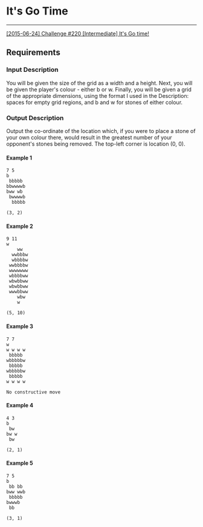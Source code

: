 # It's Go Time

---
[[2015-06-24] Challenge #220 [Intermediate] It's Go time!](https://www.reddit.com/r/dailyprogrammer/comments/3axjac/20150624_challenge_220_intermediate_its_go_time/)

## Requirements

### Input Description

You will be given the size of the grid as a width and a height. Next, you will be given the player's colour - either b or w. Finally, you will be given a grid of the appropriate dimensions, using the format I used in the Description: spaces for empty grid regions, and b and w for stones of either colour.

### Output Description

Output the co-ordinate of the location which, if you were to place a stone of your own colour there, would result in the greatest number of your opponent's stones being removed. The top-left corner is location (0, 0).


#### Example 1
```
7 5
b      
 bbbbb 
bbwwwwb
bww wb 
 bwwwwb
  bbbbb
```

```
(3, 2)
```

#### Example 2

```
9 11
w
    ww   
  wwbbbw 
  wbbbbw 
 wwbbbbw 
 wwwwwww 
 wbbbbww 
 wbwbbww 
 wbwbbww 
 wwwbbww 
    wbw  
    w    
```

```
(5, 10)
```

#### Example 3

```
7 7
w
w w w w
 bbbbb 
wbbbbbw
 bbbbb 
wbbbbbw
 bbbbb 
w w w w
```

```
No constructive move
```

#### Example 4

```
4 3
b
 bw 
bw w
 bw 
```

```
(2, 1)
```

#### Example 5

```
7 5
b
 bb bb 
bww wwb
 bbbbb 
bwwwb  
 bb    
```

```
(3, 1)
```